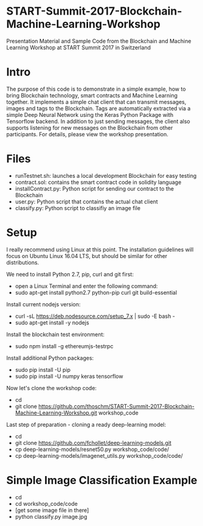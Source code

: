 # START-Summit-2017-Blockchain-Machine-Learning-Workshop
Presentation Material and Sample Code from the Blockchain and Machine Learning Workshop at START Summit 2017 in Switzerland

# Intro
The purpose of this code is to demonstrate in a simple example, how to bring Blockchain technology, smart contracts and Machine Learning together.
It implements a simple chat client that can transmit messages, images and tags to the Blockchain. Tags are automatically extracted via a simple Deep Neural Network using the Keras Python Package with Tensorflow backend.
In addition to just sending messages, the client also supports listening for new messages on the Blockchain from other participants.
For details, please view the workshop presentation.

# Files
- runTestnet.sh: launches a local development Blockchain for easy testing
- contract.sol: contains the smart contract code in solidity language
- installContract.py: Python script for sending our contract to the Blockchain
- user.py: Python script that contains the actual chat client
- classify.py: Python script to classifiy an image file

# Setup
I really recommend using Linux at this point. The installation guidelines will focus on Ubuntu Linux 16.04 LTS, but should be similar for other distributions.

We need to install Python 2.7, pip, curl and git first:
- open a Linux Terminal and enter the following command:
- sudo apt-get install python2.7 python-pip curl git build-essential

Install current nodejs version:
- curl -sL https://deb.nodesource.com/setup_7.x | sudo -E bash -
- sudo apt-get install -y nodejs

Install the blockchain test environment:
- sudo npm install -g ethereumjs-testrpc

Install additional Python packages:
- sudo pip install -U pip
- sudo pip install -U numpy keras tensorflow

Now let's clone the workshop code:
- cd
- git clone https://github.com/thoschm/START-Summit-2017-Blockchain-Machine-Learning-Workshop.git workshop_code

Last step of preparation - cloning a ready deep-learning model:
- cd
- git clone https://github.com/fchollet/deep-learning-models.git
- cp deep-learning-models/resnet50.py workshop_code/code/
- cp deep-learning-models/imagenet_utils.py workshop_code/code/

# Simple Image Classification Example
- cd
- cd workshop_code/code
- [get some image file in there]
- python classify.py image.jpg











